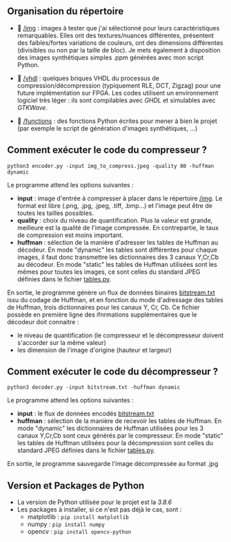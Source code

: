 
## Organisation du répertoire

* :file_folder: [/img](img) : images à tester que j'ai sélectionné pour leurs caractéristiques remarquables. Elles ont des textures/nuances différentes, présentent des faibles/fortes variations de couleurs, ont des dimensions différentes (divisibles ou non par la taille de bloc). Je mets également à disposition des images synthétiques simples .ppm générées avec mon script Python.

* :file_folder: [/vhdl](vhdl) : quelques briques VHDL du processus de compression/décompression (typiquement RLE, DCT, Zigzag) pour une future implémentation sur FPGA. Les codes utilisent un environnement logiciel très léger : ils sont compilables avec *GHDL* et simulables avec *GTKWave*.

* :file_folder: [/functions](functions) : des fonctions Python écrites pour mener à bien le projet (par exemple le script de génération d'images synthétiques, ...)


## Comment exécuter le code du compresseur ?

    python3 encoder.py -input img_to_compress.jpeg -quality 80 -huffman dynamic


Le programme attend les options suivantes :

- **input** : image d'entrée à compresser à placer dans le répertoire [/img](img). Le format est libre (.png, .jpg, .jpeg, .tiff, .bmp...) et l'image peut être de toutes les tailles possibles.
- **quality** : choix du niveau de quantification. Plus la valeur est grande, meilleure est la qualité de l'image compressée. En contrepartie, le taux de compression est moins important.
- **huffman** : sélection de la manière d'adresser les tables de Huffman au décodeur. En mode "dynamic" les tables sont différentes pour chaque images, il faut donc transmettre les dictionnaires des 3 canaux Y,Cr,Cb au décodeur. En mode "static" les tables de Huffman utilisées sont les mêmes pour toutes les images, ce sont celles du standard JPEG définies dans le fichier [tables.py](tables.py).

En sortie, le programme génère un flux de données binaires [bitstream.txt](bitstream.txt) issu du codage de Huffman, et en fonction du mode d'adressage des tables de Huffman, trois dictionnaires pour les canaux Y, Cr, Cb. 
Ce fichier possède en première ligne des ifnrmations supplémentaires que le décodeur doit connaitre :

- le niveau de quantification (le compresseur et le décompresseur doivent s'accorder sur la même valeur)
- les dimension de l'image d'origine (hauteur et largeur)

## Comment exécuter le code du décompresseur ?

    python3 decoder.py -input bitstream.txt -huffman dynamic


Le programme attend les options suivantes :

- **input** : le flux de données encodés [bitstream.txt](bitstream.txt)
- **huffman** : sélection de la manière de recevoir les tables de Huffman. En mode "dynamic" les dictionnaires de Huffman utilisées pour les 3 canaux Y,Cr,Cb sont ceux générés par le compresseur. En mode "static" les tables de Huffman utilisées pour la décompression sont celles du standard JPEG définies dans le fichier [tables.py](tables.py).

En sortie, le programme sauvegarde l'image décompressée au format .jpg


## Version et Packages de Python

- La version de Python utilisée pour le projet est la *3.8.6*
- Les packages à installer, si ce n'est pas déjà le cas, sont :
    - matplotlib : `pip install matplotlib`
    - numpy : `pip install numpy`
    - opencv : `pip install opencv-python`
